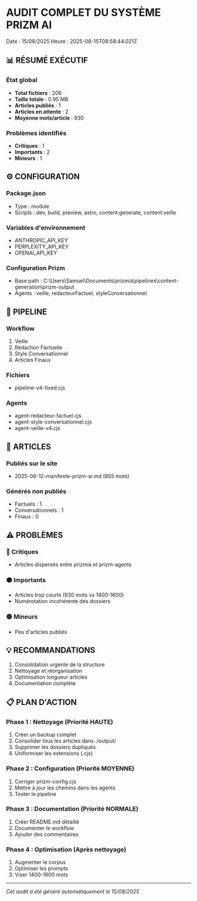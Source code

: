 # AUDIT COMPLET DU SYSTÈME PRIZM AI
    
Date : 15/08/2025
Heure : 2025-08-15T08:58:44.021Z

## 📊 RÉSUMÉ EXÉCUTIF

### État global
- **Total fichiers** : 206
- **Taille totale** : 0.95 MB
- **Articles publiés** : 1
- **Articles en attente** : 2
- **Moyenne mots/article** : 930

### Problèmes identifiés
- **Critiques** : 1
- **Importants** : 2  
- **Mineurs** : 1

## ⚙️ CONFIGURATION

### Package.json
- Type : module
- Scripts : dev, build, preview, astro, content:generate, content:veille

### Variables d'environnement
- ANTHROPIC_API_KEY
- PERPLEXITY_API_KEY
- OPENAI_API_KEY

### Configuration Prizm
- Base path : C:\Users\Samuel\Documents\prizmia\pipelines\content-generation\prizm-output
- Agents : veille, redacteurFactuel, styleConversationnel

## 🔧 PIPELINE

### Workflow
1. Veille
2. Rédaction Factuelle
3. Style Conversationnel
4. Articles Finaux

### Fichiers
- pipeline-v4-fixed.cjs

### Agents
- agent-redacteur-factuel.cjs
- agent-style-conversationnel.cjs
- agent-veille-v4.cjs

## 📝 ARTICLES

### Publiés sur le site
- 2025-08-12-manifeste-prizm-ai.md (855 mots)

### Générés non publiés
- Factuels : 1
- Conversationnels : 1
- Finaux : 0

## ⚠️ PROBLÈMES

### 🔴 Critiques
- Articles dispersés entre prizmia et prizm-agents

### 🟠 Importants
- Articles trop courts (930 mots vs 1400-1600)
- Numérotation incohérente des dossiers

### 🟡 Mineurs
- Peu d'articles publiés

## 💡 RECOMMANDATIONS

1. Consolidation urgente de la structure
2. Nettoyage et réorganisation
3. Optimisation longueur articles
4. Documentation complète

## 📋 PLAN D'ACTION

### Phase 1 : Nettoyage (Priorité HAUTE)
1. Créer un backup complet
2. Consolider tous les articles dans ./output/
3. Supprimer les dossiers dupliqués
4. Uniformiser les extensions (.cjs)

### Phase 2 : Configuration (Priorité MOYENNE)
1. Corriger prizm-config.cjs
2. Mettre à jour les chemins dans les agents
3. Tester le pipeline

### Phase 3 : Documentation (Priorité NORMALE)
1. Créer README.md détaillé
2. Documenter le workflow
3. Ajouter des commentaires

### Phase 4 : Optimisation (Après nettoyage)
1. Augmenter le corpus
2. Optimiser les prompts
3. Viser 1400-1600 mots

---

*Cet audit a été généré automatiquement le 15/08/2025*
